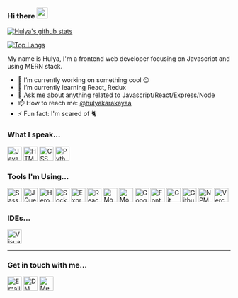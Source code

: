 ### Hi there <a href="https://hulya.netlify.app/"><img src="https://media.giphy.com/media/hvRJCLFzcasrR4ia7z/giphy.gif" width="25px"></a>

[![Hulya's github stats](https://github-readme-stats.vercel.app/api?username=hulyak&show_icons=true&theme=radical&hide=stars)](https://github.com/hulyak/)

[![Top Langs](https://github-readme-stats.vercel.app/api/top-langs/?username=hulyak&layout=compact&card_width=445)](https://github.com/hulyak/github-readme-stats)

My name is Hulya, I'm a frontend web developer focusing on Javascript and using MERN stack.

- 🔭 I’m currently working on something cool :wink:
- 🌱 I’m currently learning React, Redux
- 💬 Ask me about anything related to Javascript/React/Express/Node
- 📫 How to reach me: [@hulyakarakayaa](https://twitter.com/hulyakarakayaa)
- ⚡ Fun fact: I'm scared of 🐈

### What I speak...

<p>
  <img src='https://img.stackshare.io/service/1209/javascript.jpeg' width='32' title='JavaScript'>
  <img src='https://img.stackshare.io/service/2538/kEpgHiC9.png' width='32' title='HTML'>
  <img src='https://img.stackshare.io/service/6727/css.png' width='32' title='CSS'>
  <img src='https://img.stackshare.io/service/993/pUBY5pVj.png' width='32' title='Python'>

</p>

### Tools I'm Using...

<p>
  <img src='https://img.stackshare.io/service/1171/jCR2zNJV.png' width='32' title='Sass'>
  <img src='https://img.stackshare.io/service/1021/lxEKmMnB_400x400.jpg' width='32' title='JQuery'>
  <img src='https://img.stackshare.io/service/133/3wgIDj3j.png' width='32' title='Heroku'>
  <img src='https://img.stackshare.io/service/1161/vI0ZZlhZ_400x400.png' width='32' title='Socket.IO'>
  <img src='https://img.stackshare.io/service/1163/hashtag.png' width='32' title='ExpressJS'>
  <img src='https://img.stackshare.io/service/1020/OYIaJ1KK.png' width='32' title='React'>
  <img src='https://img.stackshare.io/service/1030/leaf-360x360.png' width='32' title='MongoDB'>
  <img src='https://img.stackshare.io/service/1231/0TXzZU7W_400x400.jpg' width='32' title='Mongoose'>
<!--   <img src='https://img.stackshare.io/service/683/sBsvBbjY.png' width='32' title='Github Pages'> -->
  <img src='https://img.stackshare.io/service/64/cU74ahCn_400x400.jpg' width='32' title='Google Analytics'>
  <img src='https://img.stackshare.io/service/3244/1_Mr1Fy00XjPGNf1Kkp_hWtw_2x.png' width='32' title='Font Awesome'>
<!--   <img src='https://img.stackshare.io/service/2652/ZWREQYdH_400x400.jpg' width='32' title='Google Fonts'> -->
  <img src='https://img.stackshare.io/service/1046/git.png' width='32' title='Git'>
  <img src='https://img.stackshare.io/service/27/sBsvBbjY.png' width='32' title='Github'>
  <img src='https://img.stackshare.io/service/1120/lejvzrnlpb308aftn31u.png' width='32' title='NPM'>
  <img src='https://img.stackshare.io/service/7618/bHjpwZem_400x400.png' width='32' title='Vercel'>
<!--   <img src='https://img.stackshare.io/service/2748/lV55uZMx.png' width='32' title='Netlify'> -->
</p>

### IDEs...

<p>
  <img src='https://img.stackshare.io/service/4202/Visual_Studio_Code_logo.png' width='32' title='Visual Studio Code'>
</p>

<hr>

### Get in touch with me...

[<img src='https://image.flaticon.com/icons/svg/2965/2965306.svg' width='32' title='Email Me!'>](mailto://hulyakarakayaa06@gmail.com)
[<img src='https://image.flaticon.com/icons/svg/1409/1409937.svg' width='32' title='DM Me!'>](https://twitter.com/hulyakarakayaa)
[<img src='https://image.flaticon.com/icons/svg/1409/1409945.svg' width='32' title='Message Me!'>](https://www.linkedin.com/in/hulya-karakaya/)

